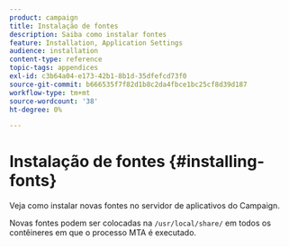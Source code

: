 ```yaml
---
product: campaign
title: Instalação de fontes
description: Saiba como instalar fontes
feature: Installation, Application Settings
audience: installation
content-type: reference
topic-tags: appendices
exl-id: c3b64a04-e173-42b1-8b1d-35dfefcd73f0
source-git-commit: b666535f7f82d1b8c2da4fbce1bc25cf8d39d187
workflow-type: tm+mt
source-wordcount: '38'
ht-degree: 0%

---
```


# Instalação de fontes {#installing-fonts}



Veja como instalar novas fontes no servidor de aplicativos do Campaign.

Novas fontes podem ser colocadas na `/usr/local/share/` em todos os contêineres em que o processo MTA é executado.
